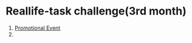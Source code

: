 # Reallife-task challenge(3rd month)
1. [Promotional Event](https://a331998513.github.io/projects/pricebox/)
2. 
